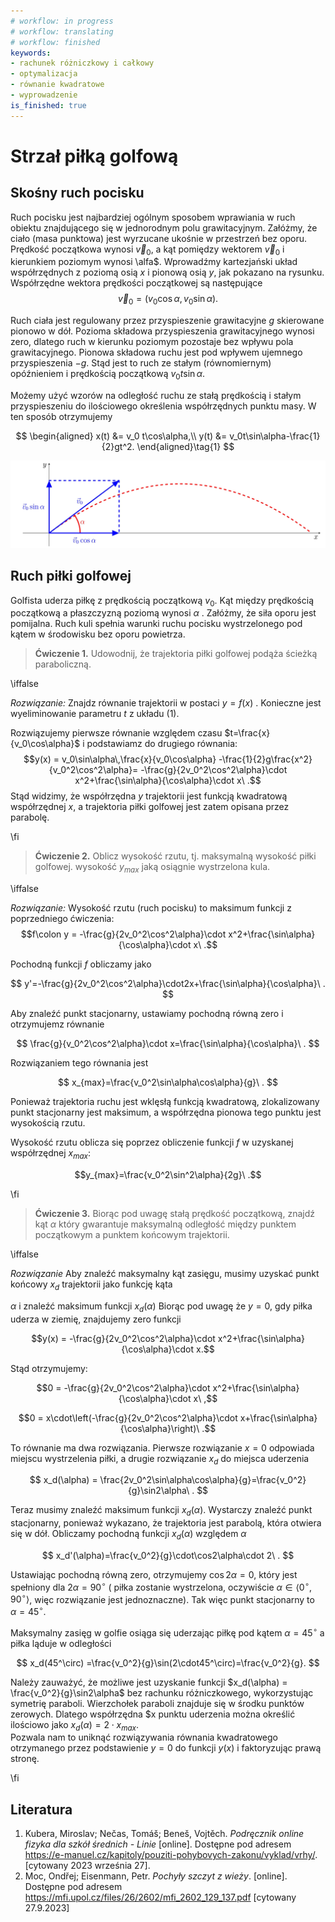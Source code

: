 ```yaml
---
# workflow: in progress
# workflow: translating
# workflow: finished
keywords:
- rachunek różniczkowy i całkowy
- optymalizacja
- równanie kwadratowe
- wyprowadzenie
is_finished: true
---
```


# Strzał piłką golfową


## Skośny ruch pocisku


Ruch pocisku jest najbardziej ogólnym sposobem wprawiania w ruch obiektu znajdującego się w jednorodnym polu grawitacyjnym. Załóżmy, że ciało (masa punktowa) jest wyrzucane ukośnie w przestrzeń bez oporu. Prędkość początkowa wynosi $\vec{v}_0$, a kąt pomiędzy wektorem $\vec{v}_0$ i kierunkiem poziomym wynosi
\alfa$. Wprowadźmy kartezjański układ współrzędnych z poziomą osią $x$ i pionową osią $y$, jak pokazano na rysunku. Współrzędne
wektora prędkości początkowej są następujące $$\vec{v}_0=(v_0\cos\alpha,v_0\sin\alpha).$$

Ruch ciała jest regulowany przez przyspieszenie grawitacyjne $g$
skierowane pionowo w dół. Pozioma składowa przyspieszenia grawitacyjnego
wynosi zero, dlatego ruch w kierunku
poziomym pozostaje bez wpływu pola grawitacyjnego.
Pionowa składowa ruchu jest pod wpływem
ujemnego przyspieszenia $-g$. Stąd jest to ruch ze stałym
(równomiernym) opóźnieniem i prędkością początkową $v_0t\sin\alpha$.

Możemy użyć wzorów na odległość ruchu ze stałą prędkością
i stałym przyspieszeniu do ilościowego określenia współrzędnych
punktu masy. W ten sposób otrzymujemy

$$
\begin{aligned}
        x(t) &= v_0 t\cos\alpha,\\
        y(t) &= v_0t\sin\alpha-\frac{1}{2}gt^2.
\end{aligned}\tag{1}
$$

![Nachylona ściółka](math4you_00013.jpg)

## Ruch piłki golfowej


Golfista uderza piłkę z prędkością początkową $v_0$. Kąt
między prędkością początkową a płaszczyzną poziomą wynosi
$\alpha$ . Załóżmy, że siła oporu jest pomijalna. Ruch
kuli spełnia warunki ruchu pocisku wystrzelonego pod kątem w środowisku bez oporu powietrza.


> **Ćwiczenie 1.** Udowodnij, że trajektoria piłki golfowej podąża ścieżką paraboliczną.

\iffalse

*Rozwiązanie:* Znajdz równanie trajektorii w postaci
$y=f(x)$ . Konieczne jest wyeliminowanie parametru $t$ z układu (1).

Rozwiązujemy pierwsze równanie względem czasu
$t=\frac{x}{v_0\cos\alpha}$ 
i podstawiamz do drugiego równania:
$$y(x) = v_0\sin\alpha\,\frac{x}{v_0\cos\alpha} -\frac{1}{2}g\frac{x^2}{v_0^2\cos^2\alpha}= -\frac{g}{2v_0^2\cos^2\alpha}\cdot x^2+\frac{\sin\alpha}{\cos\alpha}\cdot x\ .$$
Stąd widzimy, że współrzędna $y$ trajektorii jest funkcją
kwadratową współrzędnej $x$, a trajektoria piłki golfowej jest zatem opisana przez parabolę.

\fi

> **Ćwiczenie 2.** Oblicz wysokość rzutu, tj. maksymalną wysokość piłki golfowej.
>wysokość $y_{max}$ jaką osiągnie wystrzelona kula.

\iffalse

*Rozwiązanie:* Wysokość rzutu (ruch pocisku)  to maksimum funkcji
z poprzedniego ćwiczenia:
$$f\colon y = -\frac{g}{2v_0^2\cos^2\alpha}\cdot x^2+\frac{\sin\alpha}{\cos\alpha}\cdot x\ .$$

Pochodną funkcji $f$ obliczamy jako

$$
y'=-\frac{g}{2v_0^2\cos^2\alpha}\cdot2x+\frac{\sin\alpha}{\cos\alpha}\ .
$$

Aby znaleźć punkt stacjonarny, ustawiamy pochodną równą zero i
otrzymujemz równanie

$$
\frac{g}{v_0^2\cos^2\alpha}\cdot x=\frac{\sin\alpha}{\cos\alpha}\ .
$$

Rozwiązaniem tego równania jest

$$
x_{max}=\frac{v_0^2\sin\alpha\cos\alpha}{g}\ .
$$

Ponieważ trajektoria ruchu jest wklęsłą funkcją kwadratową,
zlokalizowany punkt stacjonarny jest maksimum, a współrzędna pionowa tego punktu jest wysokością rzutu.


Wysokość rzutu oblicza się poprzez obliczenie funkcji $f$
w uzyskanej współrzędnej $x_{max}$:

$$y_{max}=\frac{v_0^2\sin^2\alpha}{2g}\ .$$

\fi

> **Ćwiczenie 3.** Biorąc pod uwagę stałą prędkość początkową, znajdź kąt
> $\alpha$ który gwarantuje maksymalną odległość między punktem początkowym a
> punktem końcowym trajektorii.

\iffalse

*Rozwiązanie* Aby znaleźć maksymalny kąt zasięgu, musimy uzyskać
punkt końcowy $x_d$ trajektorii jako funkcję kąta

$\alpha$ i znaleźć maksimum funkcji $x_d(\alpha)$ Biorąc pod uwagę
że $y=0$, gdy piłka uderza w ziemię, znajdujemy zero funkcji

$$y(x) = -\frac{g}{2v_0^2\cos^2\alpha}\cdot x^2+\frac{\sin\alpha}{\cos\alpha}\cdot x.$$

Stąd otrzymujemy:

$$0 = -\frac{g}{2v_0^2\cos^2\alpha}\cdot x^2+\frac{\sin\alpha}{\cos\alpha}\cdot x\ ,$$

$$0 = x\cdot\left(-\frac{g}{2v_0^2\cos^2\alpha}\cdot x+\frac{\sin\alpha}{\cos\alpha}\right)\ .$$

To równanie ma dwa rozwiązania.
Pierwsze rozwiązanie
$x=0$ odpowiada miejscu wystrzelenia piłki, a drugie rozwiązanie $x_d$ do miejsca uderzenia

$$
x_d(\alpha) = \frac{2v_0^2\sin\alpha\cos\alpha}{g}=\frac{v_0^2}{g}\sin2\alpha\ .
$$ 

Teraz musimy znaleźć maksimum funkcji $x_d(\alpha)$. Wystarczy
znaleźć punkt stacjonarny, ponieważ wykazano, że trajektoria
jest parabolą, która otwiera się w dół. Obliczamy
pochodną funkcji $x_d(\alpha)$ względem $\alpha$

$$
x_d'(\alpha)=\frac{v_0^2}{g}\cdot\cos2\alpha\cdot 2\ .
$$ 

Ustawiając pochodną równą zero, otrzymujemy
$\cos2\alpha=0$, który jest spełniony dla $2\alpha=90^\circ$ (
piłka zostanie wystrzelona, oczywiście
$\alpha\in\langle0^\circ,90^\circ\rangle$, więc rozwiązanie jest
jednoznaczne). Tak więc punkt stacjonarny to $\alpha=45^\circ$.

Maksymalny zasięg w golfie osiąga się uderzając piłkę pod kątem
$\alpha=45^\circ$ a piłka ląduje w odległości

$$
x_d(45^\circ) =\frac{v_0^2}{g}\sin(2\cdot45^\circ)=\frac{v_0^2}{g}.
$$ 

Należy zauważyć, że możliwe jest uzyskanie funkcji 
$x_d(\alpha) =
\frac{v_0^2}{g}\sin2\alpha$ bez rachunku różniczkowego, wykorzystując symetrię
paraboli. Wierzchołek paraboli znajduje się w
środku punktów zerowych. Dlatego współrzędna $x
punktu uderzenia można określić ilościowo jako $x_d(\alpha) = 2\cdot x_{max}$.  
Pozwala nam to uniknąć rozwiązywania równania kwadratowego otrzymanego przez podstawienie
$y=0$ do funkcji $y(x)$ i faktoryzując prawą stronę.

\fi

## Literatura


1. Kubera, Miroslav; Nečas, Tomáš; Beneš, Vojtěch. *Podręcznik online
fizyka dla szkół średnich - Linie* [online]. Dostępne pod adresem
<https://e-manuel.cz/kapitoly/pouziti-pohybovych-zakonu/vyklad/vrhy/>.
[cytowany 2023 września 27].
2. Moc, Ondřej; Eisenmann, Petr. *Pochyły szczyt z wieży*.
[online]. Dostępne pod adresem
<https://mfi.upol.cz/files/26/2602/mfi_2602_129_137.pdf>
[cytowany 27.9.2023]

